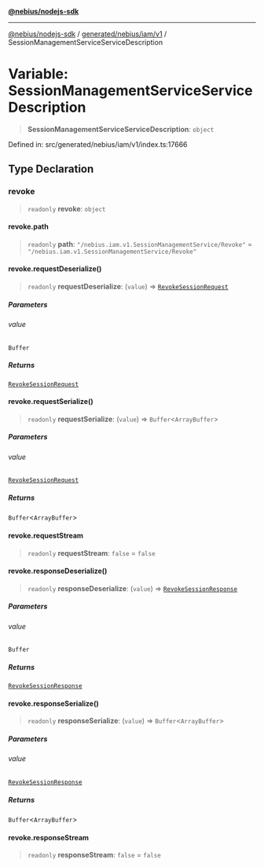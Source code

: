 [**@nebius/nodejs-sdk**](../../../../../README.md)

---

[@nebius/nodejs-sdk](../../../../../README.md) / [generated/nebius/iam/v1](../README.md) / SessionManagementServiceServiceDescription

# Variable: SessionManagementServiceServiceDescription

> **SessionManagementServiceServiceDescription**: `object`

Defined in: src/generated/nebius/iam/v1/index.ts:17666

## Type Declaration

### revoke

> `readonly` **revoke**: `object`

#### revoke.path

> `readonly` **path**: `"/nebius.iam.v1.SessionManagementService/Revoke"` = `"/nebius.iam.v1.SessionManagementService/Revoke"`

#### revoke.requestDeserialize()

> `readonly` **requestDeserialize**: (`value`) => [`RevokeSessionRequest`](../interfaces/RevokeSessionRequest.md)

##### Parameters

###### value

`Buffer`

##### Returns

[`RevokeSessionRequest`](../interfaces/RevokeSessionRequest.md)

#### revoke.requestSerialize()

> `readonly` **requestSerialize**: (`value`) => `Buffer`\<`ArrayBuffer`\>

##### Parameters

###### value

[`RevokeSessionRequest`](../interfaces/RevokeSessionRequest.md)

##### Returns

`Buffer`\<`ArrayBuffer`\>

#### revoke.requestStream

> `readonly` **requestStream**: `false` = `false`

#### revoke.responseDeserialize()

> `readonly` **responseDeserialize**: (`value`) => [`RevokeSessionResponse`](../interfaces/RevokeSessionResponse.md)

##### Parameters

###### value

`Buffer`

##### Returns

[`RevokeSessionResponse`](../interfaces/RevokeSessionResponse.md)

#### revoke.responseSerialize()

> `readonly` **responseSerialize**: (`value`) => `Buffer`\<`ArrayBuffer`\>

##### Parameters

###### value

[`RevokeSessionResponse`](../interfaces/RevokeSessionResponse.md)

##### Returns

`Buffer`\<`ArrayBuffer`\>

#### revoke.responseStream

> `readonly` **responseStream**: `false` = `false`
